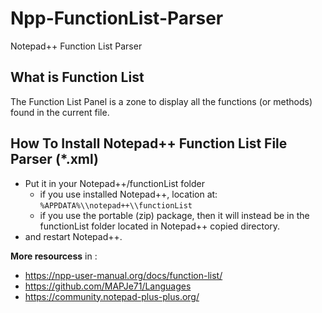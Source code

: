 # Npp-FunctionList-Parser
Notepad++ Function List Parser

## What is Function List
The Function List Panel is a zone to display all the functions (or methods) found in the current file.

## How To Install Notepad++ Function List File Parser (*.xml)
- Put it in your Notepad++/functionList folder
  - if you use installed Notepad++, location at: `%APPDATA%\\notepad++\\functionList`
  - if you use the portable (zip) package, then it will instead be in the functionList folder located in Notepad++ copied directory.
-  and restart Notepad++.

**More resourcess** in :
- https://npp-user-manual.org/docs/function-list/
- https://github.com/MAPJe71/Languages
- https://community.notepad-plus-plus.org/
